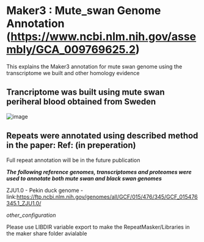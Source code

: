 # Maker3 : Mute_swan Genome Annotation (https://www.ncbi.nlm.nih.gov/assembly/GCA_009769625.2)
This explains the Maker3 annotation for mute swan genome using the transcriptome we built and other homology evidence
## Trancriptome was built using mute swan periheral blood obtained from Sweden
![image](https://user-images.githubusercontent.com/43054305/117142294-ddcfb500-adf2-11eb-901e-cc297d972c07.png)

## Repeats were annotated using described method in the paper: Ref: (in preperation)
Full repeat annotation will be in the future publication

***The following reference genomes, transcriptomes and proteomes were used to annotate both mute swan and black swan genomes***

ZJU1.0 - Pekin duck genome - link:https://ftp.ncbi.nlm.nih.gov/genomes/all/GCF/015/476/345/GCF_015476345.1_ZJU1.0/

_other_configuration_

Please use LIBDIR variable export to make the RepeatMasker/Libraries in the maker share folder avialable
